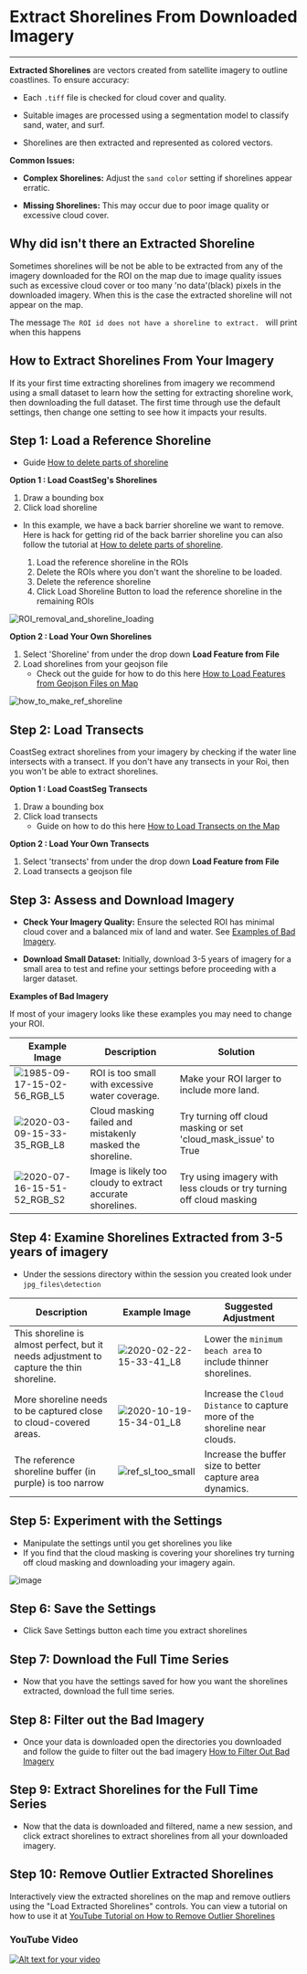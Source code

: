 # Extract Shorelines From Downloaded Imagery

---

**Extracted Shorelines** are vectors created from satellite imagery to outline coastlines. To ensure accuracy:

- Each `.tiff` file is checked for cloud cover and quality.

- Suitable images are processed using a segmentation model to classify sand, water, and surf.

- Shorelines are then extracted and represented as colored vectors.

**Common Issues:**

- **Complex Shorelines:** Adjust the `sand color` setting if shorelines appear erratic.

- **Missing Shorelines:** This may occur due to poor image quality or excessive cloud cover.

## Why did isn't there an Extracted Shoreline

Sometimes shorelines will be not be able to be extracted from any of the imagery downloaded for the ROI on the map due to image quality issues such as excessive cloud cover or too many 'no data'(black) pixels in the downloaded imagery. When this is the case the extracted shoreline will not appear on the map.

The message `The ROI id does not have a shoreline to extract. ` will print when this happens

## How to Extract Shorelines From Your Imagery

If its your first time extracting shorelines from imagery we recommend using a small dataset to learn how the setting for extracting shoreline work, then downloading the full dataset. The first time through use the default settings, then change one setting to see how it impacts your results.

## Step 1: Load a Reference Shoreline

- Guide [How to delete parts of shoreline](https://github.com/SatelliteShorelines/CoastSeg/wiki/04.-How-to-Use-the-Map#how-to-delete-shorelines-from-the-map)

**Option 1 : Load CoastSeg's Shorelines**

1. Draw a bounding box
2. Click load shoreline

- In this example, we have a back barrier shoreline we want to remove. Here is hack for getting rid of the back barrier shoreline you can also follow the tutorial at [How to delete parts of shoreline](https://github.com/SatelliteShorelines/CoastSeg/wiki/04.-How-to-Use-the-Map#how-to-delete-shorelines-from-the-map).

  1. Load the reference shoreline in the ROIs
  2. Delete the ROIs where you don't want the shoreline to be loaded.
  3. Delete the reference shoreline
  4. Click Load Shoreline Button to load the reference shoreline in the remaining ROIs

![ROI_removal_and_shoreline_loading](https://github.com/Doodleverse/CoastSeg/assets/61564689/0928145a-e5f4-4d3b-bda4-315e17b14263)

**Option 2 : Load Your Own Shorelines**

1. Select 'Shoreline' from under the drop down **Load Feature from File**
2. Load shorelines from your geojson file
   - Check out the guide for how to do this here [How to Load Features from Geojson Files on Map](https://github.com/SatelliteShorelines/CoastSeg/wiki/04.-How-to-Use-the-Map#how-to-load-features-from-geojson-files-on-map)

![how_to_make_ref_shoreline](https://github.com/Doodleverse/CoastSeg/assets/61564689/3cd70302-9bc0-411c-87f1-b25d86ac2280)

## Step 2: Load Transects

CoastSeg extract shorelines from your imagery by checking if the water line intersects with a transect. If you don't have any transects in your Roi, then you won't be able to extract shorelines.

**Option 1 : Load CoastSeg Transects**

1. Draw a bounding box
2. Click load transects
   - Guide on how to do this here [How to Load Transects on the Map](https://github.com/Doodleverse/CoastSeg/wiki/3.-How-to-Use-the-Map#how-to-delete-shorelines-from-the-map:~:text=your%20feature%20again.-,How%20to%20Load%20Transects%20on%20the%20Map,-To%20load%20transects)

**Option 2 : Load Your Own Transects**

1. Select 'transects' from under the drop down **Load Feature from File**
2. Load transects a geojson file

## Step 3: Assess and Download Imagery

- **Check Your Imagery Quality:** Ensure the selected ROI has minimal cloud cover and a balanced mix of land and water. See [Examples of Bad Imagery](#Examples-of-Bad-Imagery).

- **Download Small Dataset:** Initially, download 3-5 years of imagery for a small area to test and refine your settings before proceeding with a larger dataset.

**Examples of Bad Imagery**

If most of your imagery looks like these examples you may need to change your ROI.

| Example Image                                                                                                               | Description                                                | Solution                                                            |
| --------------------------------------------------------------------------------------------------------------------------- | ---------------------------------------------------------- | ------------------------------------------------------------------- |
| ![1985-09-17-15-02-56_RGB_L5](https://github.com/Doodleverse/CoastSeg/assets/61564689/37d470e2-e2fe-4489-966f-a2a2384b928b) | ROI is too small with excessive water coverage.            | Make your ROI larger to include more land.                          |
| ![2020-03-09-15-33-35_RGB_L8](https://github.com/Doodleverse/CoastSeg/assets/61564689/cb66cedb-9e90-446a-a6d1-3ac20f1ef0df) | Cloud masking failed and mistakenly masked the shoreline.  | Try turning off cloud masking or set 'cloud_mask_issue' to True     |
| ![2020-07-16-15-51-52_RGB_S2](https://github.com/Doodleverse/CoastSeg/assets/61564689/78071e57-a6dd-4ea1-b9aa-9731b9ad3723) | Image is likely too cloudy to extract accurate shorelines. | Try using imagery with less clouds or try turning off cloud masking |

## Step 4: Examine Shorelines Extracted from 3-5 years of imagery

- Under the sessions directory within the session you created look under `jpg_files\detection`

| Description                                                                              | Example Image                                                                                                             | Suggested Adjustment                                                        |
| ---------------------------------------------------------------------------------------- | ------------------------------------------------------------------------------------------------------------------------- | --------------------------------------------------------------------------- |
| This shoreline is almost perfect, but it needs adjustment to capture the thin shoreline. | ![2020-02-22-15-33-41_L8](https://github.com/Doodleverse/CoastSeg/assets/61564689/fea8ab34-8e86-42ce-91d6-7ff9f3c165de)   | Lower the `minimum beach area` to include thinner shorelines.               |
| More shoreline needs to be captured close to cloud-covered areas.                        | ![2020-10-19-15-34-01_L8](https://github.com/Doodleverse/CoastSeg/assets/61564689/4e7a1db5-9a76-41a9-8519-ca8d45e0b76e)   | Increase the `Cloud Distance` to capture more of the shoreline near clouds. |
| The reference shoreline buffer (in purple) is too narrow                                 | ![ref_sl_too_small](https://github.com/SatelliteShorelines/CoastSeg/assets/61564689/d3b8a195-c038-4a47-93ce-f1659958d586) | Increase the buffer size to better capture area dynamics.                   |

## Step 5: Experiment with the Settings

- Manipulate the settings until you get shorelines you like
- If you find that the cloud masking is covering your shorelines try turning off cloud masking and downloading your imagery again.

![image](https://github.com/Doodleverse/CoastSeg/assets/61564689/5e92e8c3-9540-4b7e-8829-d7e822f0fd20)

## Step 6: Save the Settings

- Click Save Settings button each time you extract shorelines

## Step 7: Download the Full Time Series

- Now that you have the settings saved for how you want the shorelines extracted, download the full time series.

## Step 8: Filter out the Bad Imagery

- Once your data is downloaded open the directories you downloaded and follow the guide to filter out the bad imagery [How to Filter Out Bad Imagery](https://github.com/SatelliteShorelines/CoastSeg/wiki/06.-How-to-Filter-Out-Bad-Imagery)

## Step 9: Extract Shorelines for the Full Time Series

- Now that the data is downloaded and filtered, name a new session, and click extract shorelines to extract shorelines from all your downloaded imagery.

## Step 10: Remove Outlier Extracted Shorelines

Interactively view the extracted shorelines on the map and remove outliers using the "Load Extracted Shorelines" controls. You can view a tutorial on how to use it at [YouTube Tutorial on How to Remove Outlier Shorelines](https://www.youtube.com/watch?v=WlfC1bukXI0)

### YouTube Video

[![Alt text for your video](http://img.youtube.com/vi/WlfC1bukXI0/0.jpg)](http://www.youtube.com/watch?v=WlfC1bukXI0)
